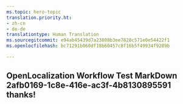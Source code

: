 ```yaml
---
ms.topic: hero-topic
translation.priority.ht:
- zh-cn
- de-de
translationtype: Human Translation
ms.sourcegitcommit: e94ab45439d7a23808b3ee7828c571e0e54422f1
ms.openlocfilehash: bc71291b060df18b60457c8f16b5f49934f9289b

---
```

## OpenLocalization Workflow Test MarkDown 2afb0169-1c8e-416e-ac3f-4b8130895591 thanks!



<!--HONumber=Jul16_HO2-->



